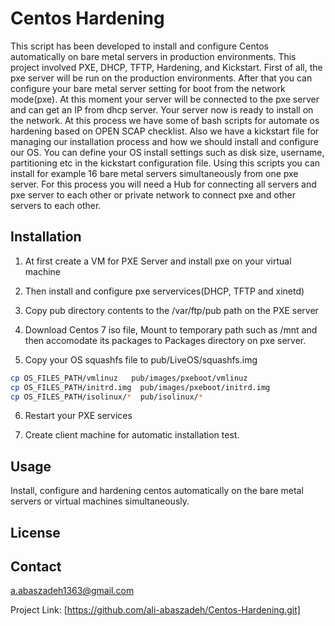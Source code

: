# Centos Hardening

This script has been developed to install and configure Centos automatically on bare metal servers in production environments. 
This project involved PXE, DHCP, TFTP, Hardening, and Kickstart. First of all, the pxe server will be run on the production environments. 
After that you can configure your bare metal server setting for boot from the network mode(pxe).
At this moment your server will be connected to the pxe server and can get an IP from dhcp server. Your server now is ready to install on the network. 
At this process we have some of bash scripts for automate os hardening based on OPEN SCAP checklist. Also we have a kickstart file for managing our installation process and 
how we should install and configure our OS. You can define your OS install settings such as disk size, username, partitioning etc in the kickstart configuration file. 
Using this scripts you can install for example 16 bare metal servers simultaneously from one pxe server. 
For this process you will need a Hub for connecting all servers and pxe server to each other or private network to connect pxe and other servers to each other.



## Installation

1. At first create a VM for PXE Server and install pxe on your virtual machine

2. Then install and configure pxe servervices(DHCP, TFTP and xinetd)

3. Copy pub directory contents to the /var/ftp/pub path on the PXE server

4. Download Centos 7 iso file, Mount to temporary path such as /mnt and then accomodate its packages to Packages directory on pxe server.

5. Copy your OS squashfs file to pub/LiveOS/squashfs.img

```bash
cp OS_FILES_PATH/vmlinuz   pub/images/pxeboot/vmlinuz 
cp OS_FILES_PATH/initrd.img  pub/images/pxeboot/initrd.img 
cp OS_FILES_PATH/isolinux/*  pub/isolinux/*
```
6. Restart your PXE services 

7. Create client machine for automatic installation test.


## Usage

Install, configure and hardening centos automatically on the bare metal servers or virtual machines simultaneously.


## License


## Contact

a.abaszadeh1363@gmail.com

Project Link: [https://github.com/ali-abaszadeh/Centos-Hardening.git]
